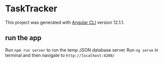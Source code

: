 # TaskTracker

This project was generated with [Angular CLI](https://github.com/angular/angular-cli) version 12.1.1.

## run the app

Run `npm run server` to run the temp JSON database server
Run `ng serve` in terminal and then navigate to `http://localhost:4200/`
